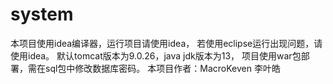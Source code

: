 # system
本项目使用idea编译器，运行项目请使用idea，
若使用eclipse运行出现问题，请使用idea。
默认tomcat版本为9.0.26，java jdk版本为13，
项目使用war包部署，需在sql包中修改数据库密码。
本项目作者：MacroKeven 李叶皓
